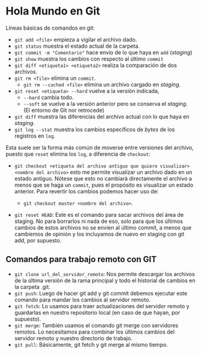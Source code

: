 # Hola Mundo en Git

Líneas básicas de comandos en git:
- `git add <file>` empieza a vigilar el archivo dado.
- `git status` muestra el estado actual de la carpeta.
- `git commit -m "Comentario"` hace envío de lo que haya en `add` (*staging*)
- `git show` muestra los cambios con respecto al último `commit`
- `git diff <etiqueta1> <etiqueta2>` realiza la comparación de dos archivos.
- `git rm <file>` elimina un `commit`.
  - `git rm --cached <file>` elimina un archivo cargado en *staging*.
- `git reset <etiqueta> --hard` vuelve a la versión indicada, 
  - `--hard` cambia todo.
  - `--soft` se vuelve a la versión anterior pero se conserva el *staging*. (El entorno de Git nor retrocede)
- `git diff` muestra las diferencias del archivo actual con lo que haya en *staging*.
- `git log --stat` muestra los cambios específicos de *bytes* de los registros en `log`.

Esta suele ser la forma más común de moverse entre versiones del archivo, puesto que `reset` elimina los `log`, a diferencia de `checkout`:
- `git checkout <etiqueta del archivo antiguo que quiero visualizar> <nombre del archivo>` esto me permite visualizar un archivo dado en un estado antiguo. Nótese que esto no cambiará directamente el archivo a menos que se haga un `commit`, pues el propósito es visualizar un estado anterior. Para revertir los cambios podemos hacer uso de:
  - `git checkout master <nombre del archivo>`.

- `git reset HEAD`: Este es el comando para sacar archivos del área de staging. No para borrarlos ni nada de eso, solo para que los últimos cambios de estos archivos no se envíen al último commit, a menos que cambiemos de opinión y los incluyamos de nuevo en staging con git add, por supuesto.
  

## Comandos para trabajo remoto con GIT
- `git clone url_del_servidor_remoto`: Nos permite descargar los archivos de la última versión de la rama principal y todo el historial de cambios en la carpeta .git.
- `git push`: Luego de hacer git add y git commit debemos ejecutar este comando para mandar los cambios al servidor remoto.
- `git fetch`: Lo usamos para traer actualizaciones del servidor remoto y guardarlas en nuestro repositorio local (en caso de que hayan, por supuesto).
- `git merge`: También usamos el comando git merge con servidores remotos. Lo necesitamos para combinar los últimos cambios del servidor remoto y nuestro directorio de trabajo.
- `git pull`: Básicamente, git fetch y git merge al mismo tiempo.